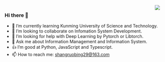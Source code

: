 <img align="right" src="https://github-readme-stats.vercel.app/api/top-langs/?username=shangruobing&layout=compact&hide=Jupyter%20Notebook">

### Hi there 👋
- 🌱 I’m currently learning Kunming University of Science and Technology.
- 👯 I’m looking to collaborate on Infomation System Development.
- 🤔 I’m looking for help with Deep Learning by Pytorch or Libtorch.
- 💬 Ask me about Information Management and Information System.
- 👍 I’m good at Python, JavaScript and Typescript.
- 📫 How to reach me: shangruobing29@163.com
